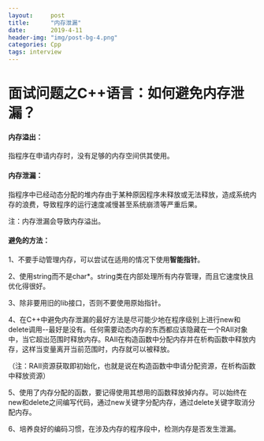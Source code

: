 ```yaml
---
layout:     post
title:      "内存泄漏"
date:       2019-4-11 
header-img: "img/post-bg-4.png"
categories: Cpp
tags: interview
---
```




# 面试问题之C++语言：如何避免内存泄漏？

#### 内存溢出：

指程序在申请内存时，没有足够的内存空间供其使用。

#### 内存泄漏：

指程序中已经动态分配的堆内存由于某种原因程序未释放或无法释放，造成系统内存的浪费，导致程序的运行速度减慢甚至系统崩溃等严重后果。

注：内存泄漏会导致内存溢出。



#### 避免的方法：

1、不要手动管理内存，可以尝试在适用的情况下使用**智能指针**。

2、使用string而不是char*。string类在内部处理所有内存管理，而且它速度快且优化得很好。

3、除非要用旧的lib接口，否则不要使用原始指针。

4、在C++中避免内存泄漏的最好方法是尽可能少地在程序级别上进行new和delete调用--最好是没有。任何需要动态内存的东西都应该隐藏在一个RAII对象中，当它超出范围时释放内存。RAII在构造函数中分配内存并在析构函数中释放内存，这样当变量离开当前范围时，内存就可以被释放。

（注：RAII资源获取即初始化，也就是说在构造函数中申请分配资源，在析构函数中释放资源）

5、使用了内存分配的函数，要记得使用其想用的函数释放掉内存。可以始终在new和delete之间编写代码，通过new关键字分配内存，通过delete关键字取消分配内存。

6、培养良好的编码习惯，在涉及内存的程序段中，检测内存是否发生泄漏。
